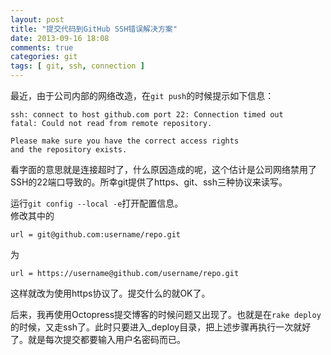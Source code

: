 ```yaml
---
layout: post
title: "提交代码到GitHub SSH错误解决方案"
date: 2013-09-16 18:08
comments: true
categories: git
tags: [ git, ssh, connection ]
---
```

最近，由于公司内部的网络改造，在`git push`的时候提示如下信息：

    ssh: connect to host github.com port 22: Connection timed out
    fatal: Could not read from remote repository.
    
    Please make sure you have the correct access rights
    and the repository exists.
看字面的意思就是连接超时了，什么原因造成的呢，这个估计是公司网络禁用了SSH的22端口导致的。所幸git提供了https、git、ssh三种协议来读写。

运行`git config --local -e`打开配置信息。   
修改其中的    

    url = git@github.com:username/repo.git
为   

    url = https://username@github.com/username/repo.git
这样就改为使用https协议了。提交什么的就OK了。

后来，我再使用Octopress提交博客的时候问题又出现了。也就是在`rake deploy`的时候，又走ssh了。此时只要进入_deploy目录，把上述步骤再执行一次就好了。就是每次提交都要输入用户名密码而已。  
